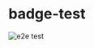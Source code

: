 # badge-test

![e2e test](https://github.com/kmsheng/badge-test/actions/workflows/e2e.yml/badge.svg)
